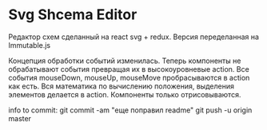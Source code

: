 # Svg Shcema Editor

Редактор схем сделанный на react svg + redux.
Версия переделанная на Immutable.js

Концепция обработки событий изменилась.
Теперь компоненты не обрабатывают события превращая их в высокоуровневые action.
Все события mouseDown, mouseUp, mouseMove пробрасываются в action как есть.
Вся математика по вычислению положения, выделения элементов делается в action.
Компоненты только отрисовываются.

info to commit: 
git commit -am "еще поправил readme"
git push -u origin master

